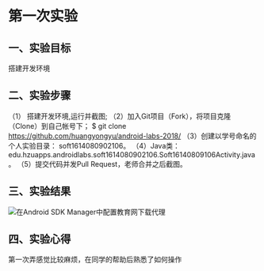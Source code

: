 # 第一次实验

## 一、实验目标
搭建开发环境

## 二、实验步骤
（1） 搭建开发环境,运行并截图;
（2）加入Git项目（Fork），将项目克隆（Clone）到自己帐号下；
$ git clone https://github.com/huangyongyu/android-labs-2018/
（3）创建以学号命名的个人实验目录：
soft1614080902106。
（4）Java类：edu.hzuapps.androidlabs.soft1614080902106.Soft16140809106Activity.java。
（5）提交代码并发Pull Request，老师合并之后截图。

## 三、实验结果
![在Android SDK Manager中配置教育网下载代理](https://github.com/huangyongyu/android-labs-2018/blob/7625a0db26a589ae4eeb56091d9c0d1c4dd11fb9/1.png "配置教育网下载代理")

## 四、实验心得

第一次弄感觉比较麻烦，在同学的帮助后熟悉了如何操作
